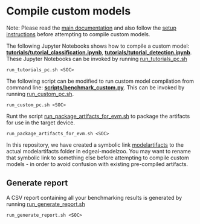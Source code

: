 # Compile custom models
Note: Please read the [main documentation](../README.md) and also follow the [setup instructions](./setup_instructions.md) before attempting to compile custom models.

The following Jupyter Notebooks shows how to compile a custom model: **[tutorials/tutorial_classification.ipynb](../tutorials/tutorial_classification.ipynb)**, **[tutorials/tutorial_detection.ipynb](../tutorials/tutorial_detection.ipynb)**. These Jupyter Notebooks can be invoked by running [run_tutorials_pc.sh](../run_tutorials_pc.sh)
```
run_tutorials_pc.sh <SOC>
```

The following script can be modified to run custom model compilation from command line: **[scripts/benchmark_custom.py](../scripts/benchmark_custom.py)**. This can be invoked by running [run_custom_pc.sh](../run_custom_pc.sh).
```
run_custom_pc.sh <SOC>
```

Runt the script [run_package_artifacts_for_evm.sh](../run_package_artifacts_for_evm.sh) to package the artifacts for use in the target device.
```
run_package_artifacts_for_evm.sh <SOC>
```

In this repository, we have created a symbolic link [modelartifacts](../work_dirs/modelartifacts) to the actual modelartifacts folder in edgeai-modelzoo. You may want to rename that symbolic link to something else before attempting to compile custom models - in order to avoid confusion with existing pre-compiled artifacts.


## Generate report
A CSV report containing all your benchmarking results is generated by running [run_generate_report.sh](../run_generate_report.sh)
```
run_generate_report.sh <SOC>
```

